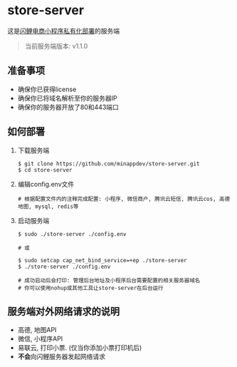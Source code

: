 # store-server

这是[闪鲤电商小程序私有化部署](https://minapp.dev)的服务端

> 当前服务端版本: v1.1.0

## 准备事项

* 确保你已获得license
* 确保你已将域名解析至你的服务器IP
* 确保你的服务器开放了80和443端口

## 如何部署

1. 下载服务端

    ```
    $ git clone https://github.com/minappdev/store-server.git
    $ cd store-server
    ```

3. 编辑config.env文件

    ```
    # 根据配置文件内的注释完成配置: 小程序, 微信商户, 腾讯云短信, 腾讯云cos, 高德地图, mysql, redis等
    ```

4. 启动服务端

    ```
    $ sudo ./store-server ./config.env

    # 或

    $ sudo setcap cap_net_bind_service=+ep ./store-server
    $ ./store-server ./config.env

    # 成功启动后会打印: 管理后台地址及小程序后台需要配置的相关服务器域名
    # 你可以使用nohup或其他工具让store-server在后台运行
    ```

## 服务端对外网络请求的说明

* 高德, 地图API
* 微信, 小程序API
* 易联云, 打印小票. (仅当你添加小票打印机后)
* **不会**向闪鲤服务器发起网络请求
